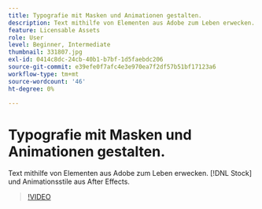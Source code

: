 ```yaml
---
title: Typografie mit Masken und Animationen gestalten.
description: Text mithilfe von Elementen aus Adobe zum Leben erwecken. [!DNL Stock] und Animationsstile aus After Effects
feature: Licensable Assets
role: User
level: Beginner, Intermediate
thumbnail: 331807.jpg
exl-id: 0414c8dc-24cb-40b1-b7bf-1d5faebdc206
source-git-commit: e39efe0f7afc4e3e970ea7f2df57b51bf17123a6
workflow-type: tm+mt
source-wordcount: '46'
ht-degree: 0%

---
```


# Typografie mit Masken und Animationen gestalten.

Text mithilfe von Elementen aus Adobe zum Leben erwecken. [!DNL Stock] und Animationsstile aus After Effects.

>[!VIDEO](https://video.tv.adobe.com/v/331807?hidetitle=true)
